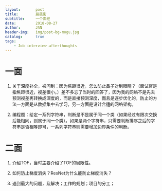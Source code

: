 ```yaml
---
layout:       post
title:        蘑菇街
subtitle:     一个面经
date:         2018-08-27
author:       JAN
header-img:   img/post-bg-mogu.jpg
catalog:      true
tags:
    - Job interview afterthoughts
---
```


# 一面

1. 关于深度补全，被问到：因为焦距很近，怎么防止鼻子对到眼睛？（面试官是指焦距很近，视差很小。）差不多忘了当时的回答了，因为我的网络不是先去预测视差再转换成深度的，而是直接预测深度，而且是逐步优化的，防止的方法一方面是从数据集中去学习，另一方面是设计合适的网络架构。

2. 编程题：给定一系列字符串，判断是不是属于同一个类（如果经过有限次交换后能相同，则属于同一个类）。如果是两个字符串，只需要判断排序之后的字符串是否相等即可，一系列字符串则需要增加边界条件的判断。

# 二面

1. 介绍TOF，当时主要介绍了TOF的局限性。

2. 如何防止梯度消失？ResNet为什么能防止梯度消失？

3. 遇到最大的问题，及解决；工作的规划；项目的分工；
